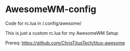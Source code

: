 # AwesomeWM-config
Code for rc.lua in /.config/awesome/

This is just a custom rc.lua for my AwesomeWM Setup

Prereq:
https://github.com/ChrisTitusTech/titus-awesome
